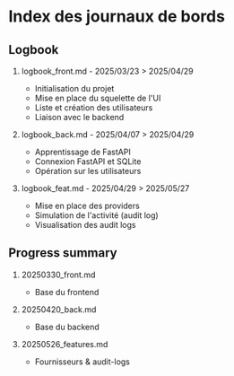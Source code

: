 # Index des journaux de bords

## Logbook
1. logbook_front.md - 2025/03/23 > 2025/04/29
    * Initialisation du projet
    * Mise en place du squelette de l'UI
    * Liste et création des utilisateurs
    * Liaison avec le backend

2. logbook_back.md - 2025/04/07 > 2025/04/29
    * Apprentissage de FastAPI
    * Connexion FastAPI et SQLite
    * Opération sur les utilisateurs

3. logbook_feat.md - 2025/04/29 > 2025/05/27
    * Mise en place des providers
    * Simulation de l'activité (audit log)
    * Visualisation des audit logs

## Progress summary
1. 20250330_front.md
    * Base du frontend

2. 20250420_back.md
    * Base du backend

3. 20250526_features.md
    * Fournisseurs & audit-logs